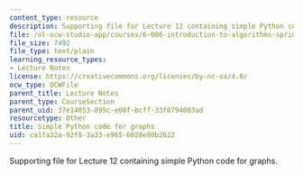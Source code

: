 ```yaml
---
content_type: resource
description: Supporting file for Lecture 12 containing simple Python code for graphs.
file: /ol-ocw-studio-app/courses/6-006-introduction-to-algorithms-spring-2008/ca1fa32a92f83a33e9656028e80b2622_graph.py
file_size: 7492
file_type: text/plain
learning_resource_types:
- Lecture Notes
license: https://creativecommons.org/licenses/by-nc-sa/4.0/
ocw_type: OCWFile
parent_title: Lecture Notes
parent_type: CourseSection
parent_uid: 37e14053-895c-e08f-bcff-33f0794003ad
resourcetype: Other
title: Simple Python code for graphs
uid: ca1fa32a-92f8-3a33-e965-6028e80b2622
---
```

Supporting file for Lecture 12 containing simple Python code for graphs.